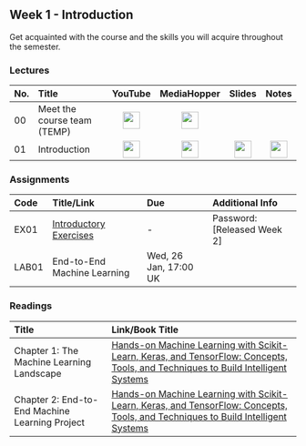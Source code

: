 ## Week 1 - Introduction
Get acquainted with the course and the skills you will acquire throughout the semester.

### Lectures

| No. | Title | YouTube | MediaHopper | Slides | Notes |
|:---|:-----|:-------:|:-----------:|:------:|:------:|
| 00   | Meet the course team (TEMP) | [<img src="https://upload.wikimedia.org/wikipedia/commons/7/75/YouTube_social_white_squircle_%282017%29.svg" width="30"/>](https://youtu.be/lX93oBGaBwQ) | [<img src="https://image.flaticon.com/icons/png/512/711/711245.png" width="30"/>](https://media.ed.ac.uk/media/IDS+-+Meet+the+course+team/1_q82gknap) |  |  |
| 01   | Introduction               | [<img src="https://upload.wikimedia.org/wikipedia/commons/7/75/YouTube_social_white_squircle_%282017%29.svg" width="30"/>](https://example.com) | [<img src="https://image.flaticon.com/icons/png/512/711/711245.png" width="30"/>](https://example.com) | [<img src="https://image.flaticon.com/icons/png/512/3497/3497154.png" width="30"/>](https://example.com) | [<img src="https://image.flaticon.com/icons/png/512/768/768818.png" width="30">](https://example.com)  |

### Assignments

| Code  | Title/Link                  | Due                   | Additional Info |
|:------------|:----------------------------|:----------------------|:----------------|
| EX01        | [Introductory Exercises](https://mlp-s2-22.github.io/exercises/week_1.html)      | - | Password: [Released Week 2]
| LAB01       | End-to-End Machine Learning | Wed, 26 Jan, 17:00 UK | |

### Readings

| Title    | Link/Book Title |
|:--------------|:------------|
| Chapter 1: The Machine Learning Landscape | [Hands-on Machine Learning with Scikit-Learn, Keras, and TensorFlow: Concepts, Tools, and Techniques to Build Intelligent Systems](https://ed.primo.exlibrisgroup.com/permalink/44UOE_INST/1viuo5v/cdi_proquest_ebookcentral_EBC4822582)|
| Chapter 2: End-to-End Machine Learning Project | [Hands-on Machine Learning with Scikit-Learn, Keras, and TensorFlow: Concepts, Tools, and Techniques to Build Intelligent Systems](https://ed.primo.exlibrisgroup.com/permalink/44UOE_INST/1viuo5v/cdi_proquest_ebookcentral_EBC4822582)|
